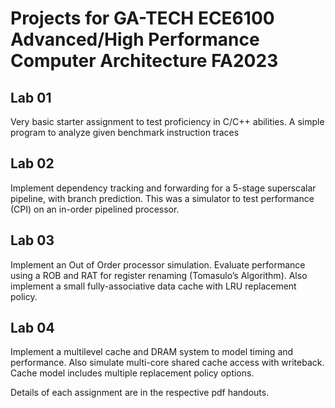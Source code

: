 # Projects for GA-TECH ECE6100 Advanced/High Performance Computer Architecture FA2023

## Lab 01
Very basic starter assignment to test proficiency in C/C++ abilities. A simple program to analyze given benchmark instruction traces

## Lab 02
Implement dependency tracking and forwarding for a 5-stage superscalar pipeline, with branch prediction. This was a simulator to test performance (CPI) on an in-order pipelined processor.

## Lab 03
Implement an Out of Order processor simulation. Evaluate performance using a ROB and RAT for register renaming (Tomasulo’s Algorithm). Also implement a small fully-associative data cache with LRU replacement policy.

## Lab 04
Implement a multilevel cache and DRAM system to model timing and performance. Also simulate multi-core shared cache access with writeback.
Cache model includes multiple replacement policy options.


Details of each assignment are in the respective pdf handouts.
